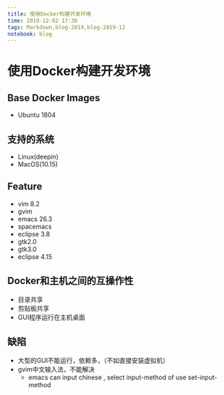 ```yaml
---
title: 使用Docker构建开发环境
time: 2019-12-02 17:38
tags: Markdown,blog-2019,blog-2019-12
notebook: blog
---
```

# 使用Docker构建开发环境

## Base Docker Images

- Ubuntu 1804

## 支持的系统

- Linux(deepin)
- MacOS(10.15)

## Feature

- vim 8.2
- gvim
- emacs 26.3
- spacemacs
- eclipse 3.8
- gtk2.0
- gtk3.0
- eclipse 4.15

## Docker和主机之间的互操作性

- 目录共享
- 剪贴板共享
- GUI程序运行在主机桌面

## 缺陷

- 大型的GUI不能运行，依赖多，（不如直接安装虚拟机）
- gvim中文输入法，不能解决
  - emacs can input chinese , select input-method of use set-input-method


